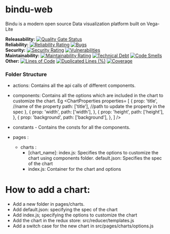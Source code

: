 # bindu-web
Bindu is a modern open source Data visualization platform built on Vega-Lite

**Releasability:** [![Quality Gate Status](https://sonarcloud.io/api/project_badges/measure?project=factly_bindu-web&metric=alert_status)](https://sonarcloud.io/dashboard?id=factly_bindu-web)  
**Reliability:** [![Reliability Rating](https://sonarcloud.io/api/project_badges/measure?project=factly_bindu-web&metric=reliability_rating)](https://sonarcloud.io/dashboard?id=factly_bindu-web) [![Bugs](https://sonarcloud.io/api/project_badges/measure?project=factly_bindu-web&metric=bugs)](https://sonarcloud.io/dashboard?id=factly_bindu-web)  
**Security:** [![Security Rating](https://sonarcloud.io/api/project_badges/measure?project=factly_bindu-web&metric=security_rating)](https://sonarcloud.io/dashboard?id=factly_bindu-web) [![Vulnerabilities](https://sonarcloud.io/api/project_badges/measure?project=factly_bindu-web&metric=vulnerabilities)](https://sonarcloud.io/dashboard?id=factly_bindu-web)  
**Maintainability:** [![Maintainability Rating](https://sonarcloud.io/api/project_badges/measure?project=factly_bindu-web&metric=sqale_rating)](https://sonarcloud.io/dashboard?id=factly_bindu-web) [![Technical Debt](https://sonarcloud.io/api/project_badges/measure?project=factly_bindu-web&metric=sqale_index)](https://sonarcloud.io/dashboard?id=factly_bindu-web) [![Code Smells](https://sonarcloud.io/api/project_badges/measure?project=factly_bindu-web&metric=code_smells)](https://sonarcloud.io/dashboard?id=factly_bindu-web)  
**Other:** [![Lines of Code](https://sonarcloud.io/api/project_badges/measure?project=factly_bindu-web&metric=ncloc)](https://sonarcloud.io/dashboard?id=factly_bindu-web) [![Duplicated Lines (%)](https://sonarcloud.io/api/project_badges/measure?project=factly_bindu-web&metric=duplicated_lines_density)](https://sonarcloud.io/dashboard?id=factly_bindu-web) [![Coverage](https://sonarcloud.io/api/project_badges/measure?project=factly_bindu-web&metric=coverage)](https://sonarcloud.io/dashboard?id=factly_bindu-web)  


### Folder Structure
    
- actions: Contains all the api calls of different components.
- components: Contains all the options which are included in the chart to customize the chart.
    Eg <ChartProperties properties= [
        {
          prop: 'title', //name of the property
          path: ['title'], //path to update the property in the spec
        },
        {
          prop: 'width',
          path: ['width'],
        },
        {
          prop: 'height',
          path: ['height'],
        },
        {
          prop: 'background',
          path: ['background'],
        },
      ]
      />
      
- constants - Contains the consts for all the components.
- pages :
    - charts : 
        - [chart_name]: 
                index.js: Specifies the options to customize the chart using components folder.
                default.json: Specifies the spec of the chart
        - index.js: Container for the chart and options

# How to add a chart:

- Add a new folder in pages/charts.
- Add default.json: specifying the spec of the chart
- Add index.js; specifying the options to customize the chart
- Add the chart in the redux store: src/reducer/templates.js
- Add a switch case for the new chart in src/pages/charts/options.js
